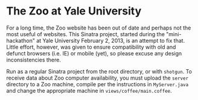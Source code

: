 # The Zoo at Yale University

For a long time, the Zoo website has been out of date and perhaps not the most useful of websites. This Sinatra project, started during the "mini-hackathon" at Yale University February 2, 2013, is an attempt to fix that. Little effort, however, was given to ensure compatibility with old and defunct browsers (i.e. IE) or mobile (yet), so please excuse any design inconsistencies there.

Run as a regular Sinatra project from the root directory, or with `shotgun`. To receive data about Zoo computer availability, you must upload the `server` directory to a Zoo machine, compile per the instructions in `MyServer.java` and change the appropriate machine in `views/coffee/main.coffee`.
